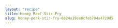 ```yaml
---
layout: "recipe"
title: Honey Beef Stir-Fry
slug: honey-pork-stir-fry-6824a19ee8cfeb704a4729d5
---
```

